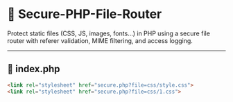 # 🔐 Secure-PHP-File-Router

Protect static files (CSS, JS, images, fonts...) in PHP using a secure file router with referer validation, MIME filtering, and access logging.

---

## 🧪 index.php

```html
<link rel="stylesheet" href="secure.php?file=css/style.css">
<link rel="stylesheet" href="secure.php?file=css/1.css">
